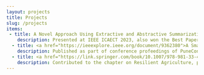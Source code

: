 ```yaml
---
layout: projects
title: Projects
slug: /projects
items:
 - title: A Novel Approach Using Extractive and Abstractive Summarization for the Genre Classification of Short Text
    description: Presented at IEEE ICAECT 2023, also won the Best Paper Award!
  - title: <a href="https://ieeexplore.ieee.org/document/9362380">A Smart Early Warning System for Disease Outbreak with a Case Study of COVID-19 in India</a>
    description: Published as part of conference profeedings of PuneCon 2020 in IEEE Xplore
  - title: <a href="https://link.springer.com/book/10.1007/978-981-33-4312-2">Open Data for Sustainable Community: Glocalized Sustainable Development Goals</a>
    description: Contributed to the chapter on Resilient Agriculture, published by Springer Nature, 2021
---
```

<br />
<br />
